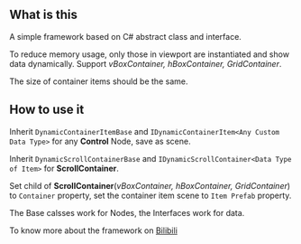## What is this
A simple framework based on C# abstract class and interface.

To reduce memory usage, only those in viewport are instantiated and show data dynamically. Support _vBoxContainer, hBoxContainer, GridContainer_.

The size of container items should be the same.
## How to use it
Inherit `DynamicContainerItemBase` and `IDynamicContainerItem<Any Custom Data Type>` for any **Control** Node, save as scene.

Inherit `DynamicScrollContainerBase` and `IDynamicScrollContainer<Data Type of Item>` for **ScrollContainer**.

Set child of **ScrollContainer**\(_vBoxContainer, hBoxContainer, GridContainer_\) to `Container` property, set the container item scene to `Item Prefab` property.

The Base calsses work for Nodes, the Interfaces work for data.


To know more about the framework on [Bilibili](https://www.bilibili.com/video/BV1Mr421A7Va)
